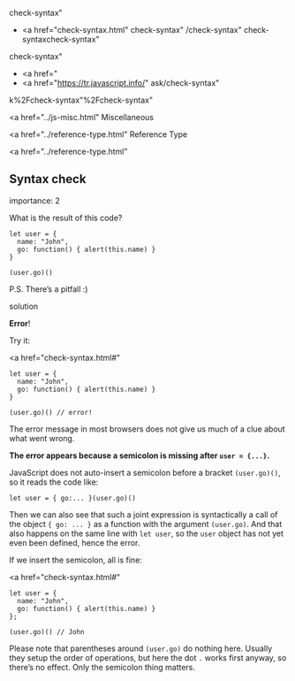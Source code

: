 check-syntax"

- <a href="check-syntax.html"
  check-syntax"
  /check-syntax"
  check-syntaxcheck-syntax"

<!-- -->

check-syntax"

- <a href="
- <a href="https://tr.javascript.info/"
  ask/check-syntax"

k%2Fcheck-syntax"%2Fcheck-syntax" </a>

<a href="../js-misc.html" Miscellaneous</span></a>

<a href="../reference-type.html" Reference Type</span></a>

<a href="../reference-type.html"

## Syntax check

<span class="task__importance" title="How important is the task, from 1 to 5">importance: 2</span>

What is the result of this code?

    let user = {
      name: "John",
      go: function() { alert(this.name) }
    }

    (user.go)()

P.S. There’s a pitfall :)

solution

**Error**!

Try it:

<a href="check-syntax.html#"
<a href="check-syntax.html#" class="toolbar__button toolbar__button_edit" title="open in sandbox"></a>

    let user = {
      name: "John",
      go: function() { alert(this.name) }
    }

    (user.go)() // error!

The error message in most browsers does not give us much of a clue about what went wrong.

**The error appears because a semicolon is missing after `user = {...}`.**

JavaScript does not auto-insert a semicolon before a bracket `(user.go)()`, so it reads the code like:

    let user = { go:... }(user.go)()

Then we can also see that such a joint expression is syntactically a call of the object `{ go: ... }` as a function with the argument `(user.go)`. And that also happens on the same line with `let user`, so the `user` object has not yet even been defined, hence the error.

If we insert the semicolon, all is fine:

<a href="check-syntax.html#"
<a href="check-syntax.html#" class="toolbar__button toolbar__button_edit" title="open in sandbox"></a>

    let user = {
      name: "John",
      go: function() { alert(this.name) }
    };

    (user.go)() // John

Please note that parentheses around `(user.go)` do nothing here. Usually they setup the order of operations, but here the dot `.` works first anyway, so there’s no effect. Only the semicolon thing matters.
